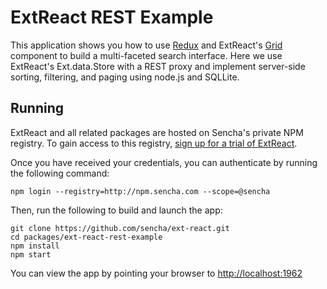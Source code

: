 # ExtReact REST Example

This application shows you how to use [Redux](http://redux.js.org/) and ExtReact's [Grid](http://docs.sencha.com/extreact/6.6.0/modern/Ext.grid.Grid.html) component to build a multi-faceted search interface. Here we use ExtReact's Ext.data.Store with a REST proxy and implement server-side sorting, filtering, and paging using 
node.js and SQLLite.

## Running

ExtReact and all related packages are hosted on Sencha's private NPM registry. To gain access to this registry, [sign up for a trial of ExtReact](https://www.sencha.com/products/extreact/evaluate).

Once you have received your credentials, you can authenticate by running the following command:

```
npm login --registry=http://npm.sencha.com --scope=@sencha
```

Then, run the following to build and launch the app:

```
git clone https://github.com/sencha/ext-react.git
cd packages/ext-react-rest-example
npm install
npm start
```

You can view the app by pointing your browser to [http://localhost:1962](http://localhost:1962)
